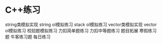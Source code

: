 # C++练习
string类模拟实现
string ol模拟练习
stack ol模拟练习
vector类模拟实现
vector ol模拟练习
校招题模拟练习
力扣简单题练习
力扣中等题练习
题目拓展
寒假练习题
牛客练习题
每日练习
